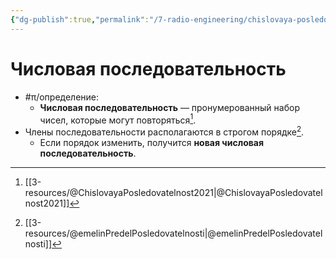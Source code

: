 ```yaml
---
{"dg-publish":true,"permalink":"/7-radio-engineering/chislovaya-posledovatelnost/","title":"Числовая последовательность","tags":["математика"]}
---
```



# Числовая последовательность

- #π/определение:
	- **Числовая последовательность** — пронумерованный набор чисел, которые могут повторяться[^1].
- Члены последовательности располагаются в строгом порядке[^2].
	- Если порядок изменить, получится **новая числовая последовательность**. 

[^1]: [[3-resources/@ChislovayaPosledovatelnost2021\|@ChislovayaPosledovatelnost2021]]
[^2]: [[3-resources/@emelinPredelPosledovatelnosti\|@emelinPredelPosledovatelnosti]]